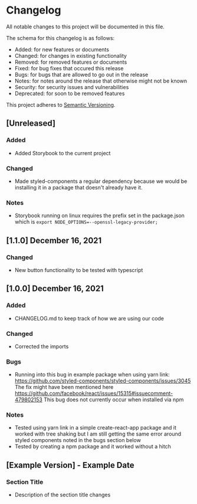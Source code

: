 # Changelog

All notable changes to this project will be documented in this file.

The schema for this changelog is as follows:

-   Added: for new features or documents
-   Changed: for changes in existing functionality
-   Removed: for removed features or documents
-   Fixed: for bug fixes that occured this release
-   Bugs: for bugs that are allowed to go out in the release
-   Notes: for notes around the release that otherwise might not be known
-   Security: for security issues and vulnerabilities
-   Deprecated: for soon to be removed features

This project adheres to [Semantic Versioning](https://semver.org/spec/v2.0.0.html).

## [Unreleased]

### Added

-   Added Storybook to the current project

### Changed

-   Made styled-components a regular dependency because we would be installing it in a package that doesn't already have it.

### Notes

-   Storybook running on linux requires the prefix set in the package.json which is `export NODE_OPTIONS=--openssl-legacy-provider;`

## [1.1.0] December 16, 2021

### Changed

-   New button functionality to be tested with typescript

## [1.0.0] December 16, 2021

### Added

-   CHANGELOG.md to keep track of how we are using our code

### Changed

-   Corrected the imports

### Bugs

-   Running into this bug in example package when using yarn link: https://github.com/styled-components/styled-components/issues/3045 The fix might have been mentioned here https://github.com/facebook/react/issues/15315#issuecomment-479802153 This bug does not currently occur when installed via npm

### Notes

-   Tested using yarn link in a simple create-react-app package and it worked with tree shaking but I am still getting the same error around styled components noted in the bugs section below
-   Tested by creating a npm package and it worked without a hitch

## [Example Version] - Example Date

### Section Title

-   Description of the section title changes
